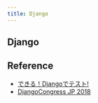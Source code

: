 ```yaml
---
title: Django
---
```


## Django


## Reference
* [できる！Djangoでテスト!](https://tell-k.github.io/djangocongressjp2018/#39)
* [DjangoCongress JP 2018](https://djangocongress.jp/)
